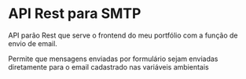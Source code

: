 # API Rest para SMTP

API parão Rest que serve o frontend do meu portfólio com a função de envio de email.

Permite que mensagens enviadas por formulário sejam enviadas diretamente para o email cadastrado nas variáveis ambientais
